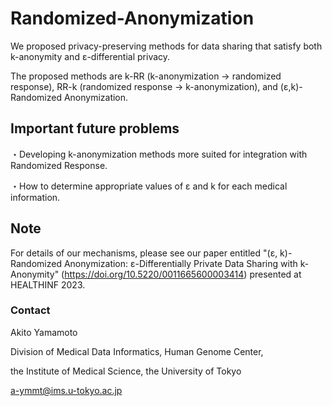 # Randomized-Anonymization

We proposed privacy-preserving methods for data sharing that satisfy both k-anonymity and ε-differential privacy.

The proposed methods are
k-RR (k-anonymization → randomized response), RR-k (randomized response → k-anonymization), and (ε,k)-Randomized Anonymization.

## Important future problems

・Developing k-anonymization methods more suited for integration with Randomized Response.

・How to determine appropriate values of ε and k for each medical information.

## Note

For details of our mechanisms, please see our paper entitled "(ε, k)-Randomized Anonymization: ε-Differentially Private Data Sharing with k-Anonymity" (https://doi.org/10.5220/0011665600003414) presented at HEALTHINF 2023.

### Contact
Akito Yamamoto

Division of Medical Data Informatics, Human Genome Center,

the Institute of Medical Science, the University of Tokyo

a-ymmt@ims.u-tokyo.ac.jp
